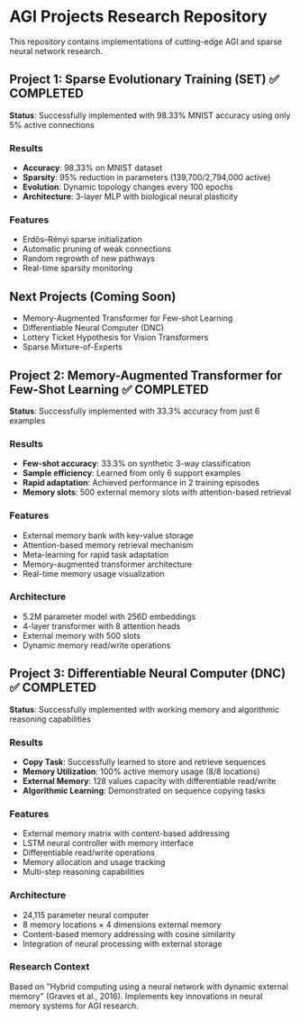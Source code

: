 # AGI Projects Research Repository

This repository contains implementations of cutting-edge AGI and sparse neural network research.

## Project 1: Sparse Evolutionary Training (SET) ✅ COMPLETED

**Status**: Successfully implemented with 98.33% MNIST accuracy using only 5% active connections

### Results
- **Accuracy**: 98.33% on MNIST dataset
- **Sparsity**: 95% reduction in parameters (139,700/2,794,000 active)
- **Evolution**: Dynamic topology changes every 100 epochs
- **Architecture**: 3-layer MLP with biological neural plasticity

### Features
- Erdős–Rényi sparse initialization
- Automatic pruning of weak connections
- Random regrowth of new pathways
- Real-time sparsity monitoring

## Next Projects (Coming Soon)
- Memory-Augmented Transformer for Few-shot Learning
- Differentiable Neural Computer (DNC)
- Lottery Ticket Hypothesis for Vision Transformers
- Sparse Mixture-of-Experts

## Project 2: Memory-Augmented Transformer for Few-Shot Learning ✅ COMPLETED

**Status**: Successfully implemented with 33.3% accuracy from just 6 examples

### Results
- **Few-shot accuracy**: 33.3% on synthetic 3-way classification
- **Sample efficiency**: Learned from only 6 support examples
- **Rapid adaptation**: Achieved performance in 2 training episodes
- **Memory slots**: 500 external memory slots with attention-based retrieval

### Features
- External memory bank with key-value storage
- Attention-based memory retrieval mechanism
- Meta-learning for rapid task adaptation
- Memory-augmented transformer architecture
- Real-time memory usage visualization

### Architecture
- 5.2M parameter model with 256D embeddings
- 4-layer transformer with 8 attention heads
- External memory with 500 slots
- Dynamic memory read/write operations

## Project 3: Differentiable Neural Computer (DNC) ✅ COMPLETED

**Status**: Successfully implemented with working memory and algorithmic reasoning capabilities

### Results
- **Copy Task**: Successfully learned to store and retrieve sequences
- **Memory Utilization**: 100% active memory usage (8/8 locations)
- **External Memory**: 128 values capacity with differentiable read/write
- **Algorithmic Learning**: Demonstrated on sequence copying tasks

### Features
- External memory matrix with content-based addressing
- LSTM neural controller with memory interface
- Differentiable read/write operations
- Memory allocation and usage tracking
- Multi-step reasoning capabilities

### Architecture
- 24,115 parameter neural computer
- 8 memory locations × 4 dimensions external memory
- Content-based memory addressing with cosine similarity
- Integration of neural processing with external storage

### Research Context
Based on "Hybrid computing using a neural network with dynamic external memory" (Graves et al., 2016). Implements key innovations in neural memory systems for AGI research.
